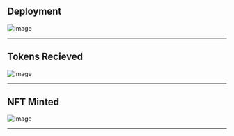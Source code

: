 **Deployment**
--

![image](https://github.com/user-attachments/assets/6ff61c47-a2c6-4a36-ab27-c39e5bd815a3)

----

**Tokens Recieved**
--

![image](https://github.com/user-attachments/assets/2e1018e5-cdd4-4f60-8191-b9776bd67611)

----

**NFT Minted**
--

![image](https://github.com/user-attachments/assets/d075f3a4-3b6e-4a54-930b-e842043901a3)

----
